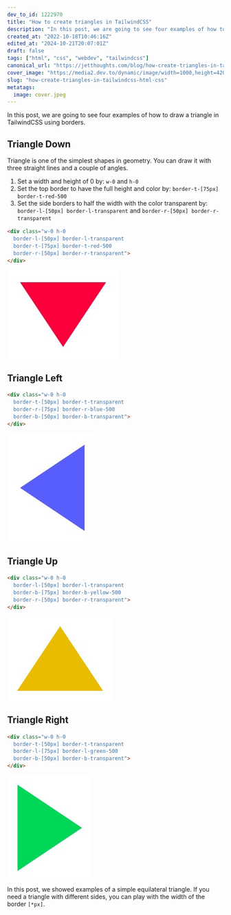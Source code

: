 ```yaml
---
dev_to_id: 1222970
title: "How to create triangles in TailwindCSS"
description: "In this post, we are going to see four examples of how to draw a triangle in TailwindCSS using..."
created_at: "2022-10-18T10:46:16Z"
edited_at: "2024-10-21T20:07:01Z"
draft: false
tags: ["html", "css", "webdev", "tailwindcss"]
canonical_url: "https://jetthoughts.com/blog/how-create-triangles-in-tailwindcss-html-css/"
cover_image: "https://media2.dev.to/dynamic/image/width=1000,height=420,fit=cover,gravity=auto,format=auto/https%3A%2F%2Fmedia.dev.to%2Fcdn-cgi%2Fimage%2Fwidth%3D1000%2Cheight%3D420%2Cfit%3Dcover%2Cgravity%3Dauto%2Cformat%3Dauto%2Fhttps%253A%252F%252Fdev-to-uploads.s3.amazonaws.com%252Fuploads%252Farticles%252Fostd933jdk97j8ifwm3e.jpeg"
slug: "how-create-triangles-in-tailwindcss-html-css"
metatags:
  image: cover.jpeg
---
```

In this post, we are going to see four examples of how to draw a triangle in TailwindCSS using borders.

## Triangle Down

Triangle is one of the simplest shapes in geometry. You can draw it with three straight lines and a couple of angles.

1. Set a width and height of 0 by: `w-0` and `h-0`
2. Set the top border to have the full height and color by: `border-t-[75px] border-t-red-500`
3. Set the side borders to half the width with the color transparent by: `border-l-[50px] border-l-transparent` and `border-r-[50px] border-r-transparent`

```html
<div class="w-0 h-0 
  border-l-[50px] border-l-transparent
  border-t-[75px] border-t-red-500
  border-r-[50px] border-r-transparent">
</div>
```

![Image description](file_0.png)

## Triangle Left

```html
<div class="w-0 h-0 
  border-t-[50px] border-t-transparent
  border-r-[75px] border-r-blue-500
  border-b-[50px] border-b-transparent">
</div>
```

![Image description](file_1.png)

## Triangle Up

```html
<div class="w-0 h-0 
  border-l-[50px] border-l-transparent
  border-b-[75px] border-b-yellow-500
  border-r-[50px] border-r-transparent">
</div>
```

![Image description](file_2.png)

## Triangle Right

```html
<div class="w-0 h-0 
  border-t-[50px] border-t-transparent
  border-l-[75px] border-l-green-500
  border-b-[50px] border-b-transparent">
</div>
```

![Image description](file_3.png)

In this post, we showed examples of a simple equilateral triangle. If you need a triangle with different sides, you can play with the width of the border `[*px]`.







